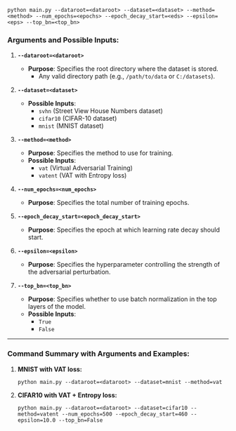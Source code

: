    ```
   python main.py --dataroot=<dataroot> --dataset=<dataset> --method=<method> --num_epochs=<epochs> --epoch_decay_start=<eds> --epsilon=<eps> --top_bn=<top_bn>
   ```
### Arguments and Possible Inputs:

1. **`--dataroot=<dataroot>`**
   - **Purpose**: Specifies the root directory where the dataset is stored.
     - Any valid directory path (e.g., `/path/to/data` or `C:/datasets`).

2. **`--dataset=<dataset>`**
   - **Possible Inputs**: 
     - `svhn` (Street View House Numbers dataset)
     - `cifar10` (CIFAR-10 dataset)
     - `mnist` (MNIST dataset)

3. **`--method=<method>`**
   - **Purpose**: Specifies the method to use for training.
   - **Possible Inputs**: 
     - `vat` (Virtual Adversarial Training)
     - `vatent` (VAT with Entropy loss)

4. **`--num_epochs=<num_epochs>`**
   - **Purpose**: Specifies the total number of training epochs.
     
5. **`--epoch_decay_start=<epoch_decay_start>`**
   - **Purpose**: Specifies the epoch at which learning rate decay should start.

6. **`--epsilon=<epsilon>`**
   - **Purpose**: Specifies the hyperparameter controlling the strength of the adversarial perturbation.

7. **`--top_bn=<top_bn>`**
   - **Purpose**: Specifies whether to use batch normalization in the top layers of the model.
   - **Possible Inputs**: 
     - `True` 
     - `False`

---

### Command Summary with Arguments and Examples:

1. **MNIST with VAT loss:**
   ```
   python main.py --dataroot=<dataroot> --dataset=mnist --method=vat
   ```


4. **CIFAR10 with VAT + Entropy loss:**
   ```
   python main.py --dataroot=<dataroot> --dataset=cifar10 --method=vatent --num_epochs=500 --epoch_decay_start=460 --epsilon=10.0 --top_bn=False
   ```

